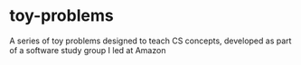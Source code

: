 # toy-problems
A series of toy problems designed to teach CS concepts, developed as part of a software study group I led at Amazon
